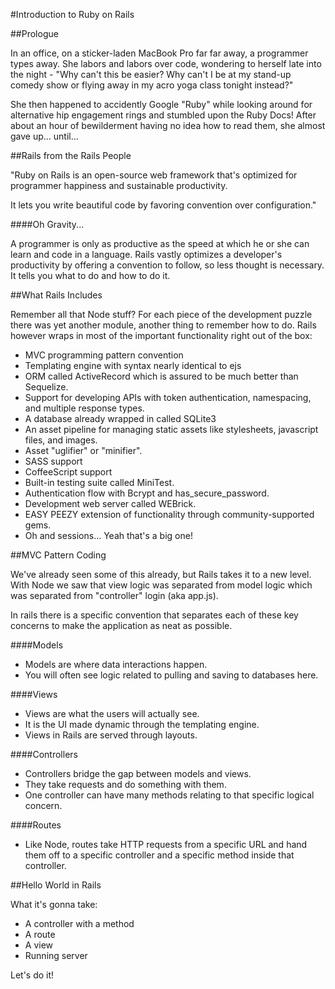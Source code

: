 #Introduction to Ruby on Rails

##Prologue

In an office, on a sticker-laden MacBook Pro far far away, a programmer types away. She labors and labors over code, wondering to herself late into the night - "Why can't this be easier? Why can't I be at my stand-up comedy show or flying away in my acro yoga class tonight instead?"

She then happened to accidently Google "Ruby" while looking around for alternative hip engagement rings and stumbled upon the Ruby Docs! After about an hour of bewilderment having no idea how to read them, she almost gave up... until...

##Rails from the Rails People

"Ruby on Rails is an open-source web framework that's optimized for programmer happiness and sustainable productivity.

It lets you write beautiful code by favoring convention over configuration."

####Oh Gravity...

A programmer is only as productive as the speed at which he or she can learn and code in a language. Rails vastly optimizes a developer's productivity by offering a convention to follow, so less thought is necessary. It tells you what to do and how to do it.

##What Rails Includes

Remember all that Node stuff? For each piece of the development puzzle there was yet another module, another thing to remember how to do. Rails however wraps in most of the important functionality right out of the box:
- MVC programming pattern convention
- Templating engine with syntax nearly identical to ejs
- ORM called ActiveRecord which is assured to be much better than Sequelize.
- Support for developing APIs with token authentication, namespacing, and multiple response types.
- A database already wrapped in called SQLite3
- An asset pipeline for managing static assets like stylesheets, javascript files, and images.
- Asset "uglifier" or "minifier".
- SASS support
- CoffeeScript support
- Built-in testing suite called MiniTest.
- Authentication flow with Bcrypt and has_secure_password.
- Development web server called WEBrick.
- EASY PEEZY extension of functionality through community-supported gems.
- Oh and sessions... Yeah that's a big one!

##MVC Pattern Coding

We've already seen some of this already, but Rails takes it to a new level. With Node we saw that view logic was separated from model logic which was separated from "controller" login (aka app.js).

In rails there is a specific convention that separates each of these key concerns to make the application as neat as possible.

####Models
- Models are where data interactions happen.
- You will often see logic related to pulling and saving to databases here.

####Views
- Views are what the users will actually see.
- It is the UI made dynamic through the templating engine.
- Views in Rails are served through layouts.

####Controllers
- Controllers bridge the gap between models and views.
- They take requests and do something with them.
- One controller can have many methods relating to that specific logical concern.

####Routes
- Like Node, routes take HTTP requests from a specific URL and hand them off to a specific controller and a specific method inside that controller.

##Hello World in Rails

What it's gonna take:
- A controller with a method
- A route
- A view
- Running server

Let's do it!
